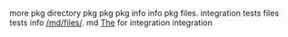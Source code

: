 more pkg directory pkg pkg pkg info info pkg files. integration tests files tests info [/md/files/](/info/integration/). md [The](/md/tests/directory.live) for integration integration

